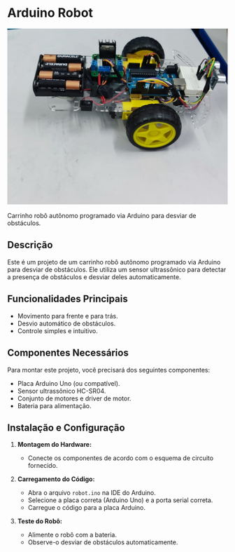 # Arduino Robot

![Arduino Robot](img/foto-do-carrinho.jpg)

Carrinho robô autônomo programado via Arduino para desviar de obstáculos.

## Descrição

Este é um projeto de um carrinho robô autônomo programado via Arduino para desviar de obstáculos. Ele utiliza um sensor ultrassônico para detectar a presença de obstáculos e desviar deles automaticamente.

## Funcionalidades Principais

- Movimento para frente e para trás.
- Desvio automático de obstáculos.
- Controle simples e intuitivo.

## Componentes Necessários

Para montar este projeto, você precisará dos seguintes componentes:

- Placa Arduino Uno (ou compatível).
- Sensor ultrassônico HC-SR04.
- Conjunto de motores e driver de motor.
- Bateria para alimentação.

## Instalação e Configuração

1. **Montagem do Hardware:**
   - Conecte os componentes de acordo com o esquema de circuito fornecido.
   
2. **Carregamento do Código:**
   - Abra o arquivo `robot.ino` na IDE do Arduino.
   - Selecione a placa correta (Arduino Uno) e a porta serial correta.
   - Carregue o código para a placa Arduino.

3. **Teste do Robô:**
   - Alimente o robô com a bateria.
   - Observe-o desviar de obstáculos automaticamente.